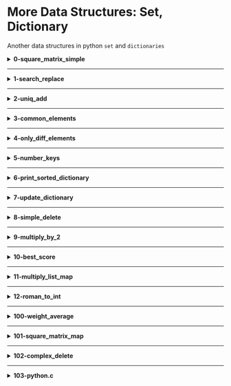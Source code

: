 # More Data Structures: Set, Dictionary
Another data structures in python `set` and `dictionaries`

<details>
<summary><b>0-square_matrix_simple</b></summary>
python program to that returns a new 2d matrix of each element squared
</details>
<hr />
<details>
<summary><b>1-search_replace</b></summary>
python program that replaces all occurrences of an element by another in a new list.
</details>
<hr />
<details>
<summary><b>2-uniq_add</b></summary>
python program that adds all unique integers in a list (only once for each integer).
</details>
<hr />
<details>
<summary><b>3-common_elements</b></summary>
python program that returns a set of common elements in two sets.
</details>
<hr />
<details>
<summary><b>4-only_diff_elements</b></summary>
python program that returns a set of all elements present in only one set.
</details>
<hr />
<details>
<summary><b>5-number_keys</b></summary>
python program that returns number of keys in a dictionary
</details>
<hr />
<details>
<summary><b>6-print_sorted_dictionary</b></summary>
python program that prints a dictionary by ordered keys.
</details>
<hr />
<details>
<summary><b>7-update_dictionary</b></summary>
python program that replaces or adds key/value in a dictionary.
</details>
<hr />
<details>
<summary><b>8-simple_delete</b></summary>
python program that deletes a key in a dictionary.
</details>
<hr />
<details>
<summary><b>9-multiply_by_2</b></summary>
python program that returns a new dictionary with all values multiplied by 2
</details>
<hr />
<details>
<summary><b>10-best_score</b></summary>
python program that returns a key with the biggest integer value.
</details>
<hr />
<details>
<summary><b>11-multiply_list_map</b></summary>
python program that returns a list with all values multiplied by a number without using any loops.
</details>
<hr />
<details>
<summary><b>12-roman_to_int</b></summary>
python program that converts a Roman numeral to an integer.<br />
Numbers are written with combinations of letters from the Latin alphabet,
each letter with a fixed integer value. Modern style uses only these seven:

| I | V | X | L | C | D | M |
|---|---|---|---|---|---|---|
| 1 | 5 |10 |50 |100|500|1000|
</details>
<hr />
<details>
<summary><b>100-weight_average</b></summary>
python program that returns the weighted average of all integers tuple (<score>, <weight>)
</details>
<hr />
<details>
<summary><b>101-square_matrix_map</b></summary>
python program that computes the square value of all integers of a matrix using map
</details>
<hr />
<details>
<summary><b>102-complex_delete</b></summary>
python program that deletes keys with a specific value in a dictionary.
</details>
<hr />
<details>
<summary><b>103-python.c</b></summary>
c program that extracts some basic info about Python lists and Python bytes objects.<br />

- `PyBytesObject` :
```
typedef struct {
    PyObject_VAR_HEAD
    Py_hash_t ob_shash;
    char ob_sval[1];

    /* Invariants:
     *     ob_sval contains space for 'ob_size+1' elements.
     *     ob_sval[ob_size] == 0.
     *     ob_shash is the hash of the byte string or -1 if not computed yet.
     */
} PyBytesObject;

```
- 'PyListObject' :
```
typedef struct {
    PyObject_VAR_HEAD
    /* Vector of pointers to list elements.  list[0] is ob_item[0], etc. */
    PyObject **ob_item;

    /* ob_item contains space for 'allocated' elements.  The number
     * currently in use is ob_size.
     * Invariants:
     *     0 <= ob_size <= allocated
     *     len(list) == ob_size
     *     ob_item == NULL implies ob_size == allocated == 0
     * list.sort() temporarily sets allocated to -1 to detect mutations.
     *
     * Items must normally not be NULL, except during construction when
     * the list is not yet visible outside the function that builds it.
     */
    Py_ssize_t allocated;
} PyListObject;
```
</details>
